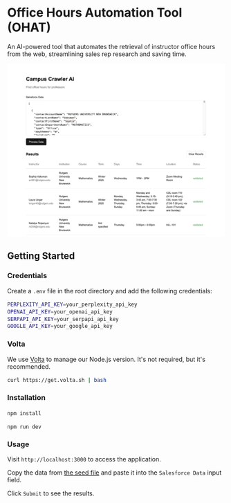 # Office Hours Automation Tool (OHAT)

An AI-powered tool that automates the retrieval of instructor office hours from the web, streamlining sales rep research and saving time.

![Office Hours Automation Tool (OHAT) Screenshot](screenshot.png)

## Getting Started

### Credentials

Create a `.env` file in the root directory and add the following credentials:

```sh
PERPLEXITY_API_KEY=your_perplexity_api_key
OPENAI_API_KEY=your_openai_api_key
SERPAPI_API_KEY=your_serpapi_api_key
GOOGLE_API_KEY=your_google_api_key
```

### Volta

We use [Volta](https://volta.sh/) to manage our Node.js version.  It's not required, but it's recommended.

```sh
curl https://get.volta.sh | bash
```

### Installation

`npm install`

`npm run dev`

### Usage

Visit `http://localhost:3000` to access the application.

Copy the data from [the seed file](app/api/seed/faculty_schedule.json) and paste it into the `Salesforce Data` input field.

Click `Submit` to see the results.
